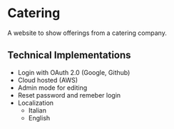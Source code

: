# Catering

A website to show offerings from a catering company.

## Technical Implementations
* Login with OAuth 2.0 (Google, Github)
* Cloud hosted (AWS)
* Admin mode for editing
* Reset password and remeber login
* Localization
  * Italian
  * English
